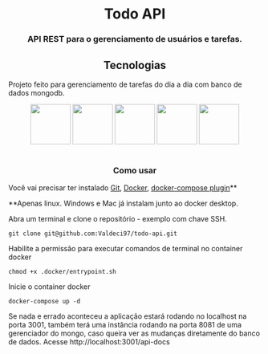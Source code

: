 # <div align="center">Todo API</div>
### <p align="center">API REST para o gerenciamento de usuários e tarefas.</p>

## <div align="center">Tecnologias</div>
Projeto feito para gerenciamento de tarefas do dia a dia com banco de dados mongodb.
<div align="center">
  <img src="https://cdn.jsdelivr.net/gh/devicons/devicon/icons/mongodb/mongodb-original-wordmark.svg" width="80px" />
  <img src="https://cdn.jsdelivr.net/gh/devicons/devicon/icons/nodejs/nodejs-original-wordmark.svg" width="80px" />
  <img src="https://cdn.jsdelivr.net/gh/devicons/devicon/icons/typescript/typescript-original.svg" width="80px" />
  <img src="https://cdn.jsdelivr.net/gh/devicons/devicon/icons/jest/jest-plain.svg" width="80px" />
  <img src="https://cdn.jsdelivr.net/gh/devicons/devicon/icons/docker/docker-original-wordmark.svg" width="80px" />
</div>

#

### <p align="center">Como usar</p>

Você vai precisar ter instalado [Git](https://git-scm.com/), [Docker](https://docs.docker.com/engine/install/), [docker-compose plugin](https://docs.docker.com/compose/install/)**

**Apenas linux. Windows e Mac já instalam junto ao docker desktop.

Abra um terminal e clone o repositório - exemplo com chave SSH.
```
git clone git@github.com:Valdeci97/todo-api.git
```

Habilite a permissão para executar comandos de terminal no container docker
```
chmod +x .docker/entrypoint.sh 
```

Inicie o container docker
```
docker-compose up -d 
```

Se nada e errado aconteceu a aplicação estará rodando no localhost na porta 3001, também terá uma instância rodando na porta 8081 de uma gerenciador do mongo, caso queira ver as mudanças diretamente do banco de dados.
Acesse http://localhost:3001/api-docs
